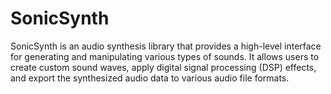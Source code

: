 # SonicSynth
SonicSynth is an audio synthesis library that provides a high-level interface for generating and manipulating various types of sounds. It allows users to create custom sound waves, apply digital signal processing (DSP) effects, and export the synthesized audio data to various audio file formats.
